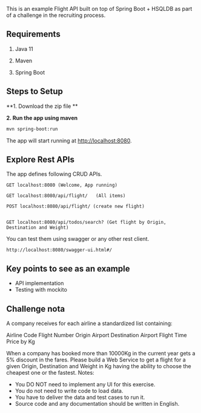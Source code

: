 
This is an example Flight API built on top of Spring Boot + HSQLDB as part of a challenge in the recruiting process.

## Requirements

1. Java 11

2. Maven 

3. Spring Boot


## Steps to Setup

**1. Download the zip file **

**2. Run the app using maven**

```bash
mvn spring-boot:run
```

The app will start running at <http://localhost:8080>.

## Explore Rest APIs

The app defines following CRUD APIs.

    GET localhost:8080 (Welcome, App running)

    GET localhost:8080/api/flight/   (All items)
    
    POST localhost:8080/api/flight/ (create new flight)
    
    
    GET localhost:8080/api/todos/search? (Get flight by Origin, Destination and Weight)

You can test them using swagger or any other rest client.

    http://localhost:8080/swagger-ui.html#/

## Key points to see as an example

+ API implementation 
+ Testing with mockito

## Challenge nota

A company receives for each airline a standardized list containing:

Airline Code
Flight Number
Origin Airport
Destination Airport
Flight Time
Price by Kg

When a company has booked more than 10000Kg in the current year gets a
5% discount in the fares.
Please build a Web Service to get a flight for a given Origin,
Destination and Weight in Kg having the ability to choose the cheapest
one or the fastest.
Notes:
* You DO NOT need to implement any UI for this exercise.
* You do not need to write code to load data.
* You have to deliver the data and test cases to run it.
* Source code and any documentation should be written in English.


